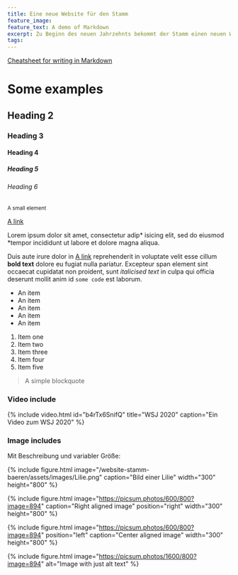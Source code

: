 ```yaml
---
title: Eine neue Website für den Stamm
feature_image:
feature_text: A demo of Markdown
excerpt: Zu Beginn des neuen Jahrzehnts bekommt der Stamm einen neuen Webauftritt denn Pfadfinder finden sich auch digital bestens zurecht.
tags:
---
```


[Cheatsheet for writing in Markdown](https://guides.github.com/pdfs/markdown-cheatsheet-online.pdf)

# Some examples

## Heading 2

### Heading 3

#### Heading 4

##### Heading 5

###### Heading 6

<small>A small element</small>

[A link](baeren.refiness.org "A link")

Lorem ipsum dolor sit amet, consectetur adip* isicing elit, sed do eiusmod *tempor incididunt ut labore et dolore magna aliqua.

Duis aute irure dolor in [A link](https://david.darn.es "A link") reprehenderit in voluptate velit esse cillum **bold text** dolore eu fugiat nulla pariatur. Excepteur span element sint occaecat cupidatat non proident, sunt _italicised text_ in culpa qui officia deserunt mollit anim id `some code` est laborum.

* An item
* An item
* An item
* An item
* An item

1. Item one
2. Item two
3. Item three
4. Item four
5. Item five

> A simple blockquote

### Video include

{% include video.html id="b4rTx6SnifQ" title="WSJ 2020" caption="Ein Video zum WSJ 2020" %}

### Image includes

Mit Beschreibung und variabler Größe:

{% include figure.html image="/website-stamm-baeren/assets/images/Lilie.png" caption="Bild einer Lilie" width="300" height="800" %}

{% include figure.html image="https://picsum.photos/600/800?image=894" caption="Right aligned image" position="right" width="300" height="800" %}

{% include figure.html image="https://picsum.photos/600/800?image=894" position="left" caption="Center aligned image" width="300" height="800" %}

{% include figure.html image="https://picsum.photos/1600/800?image=894" alt="Image with just alt text" %}
